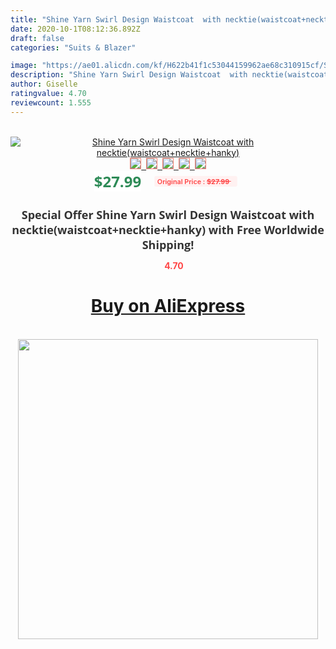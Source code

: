 ```yaml
---
title: "Shine Yarn Swirl Design Waistcoat  with necktie(waistcoat+necktie+hanky)"
date: 2020-10-1T08:12:36.892Z
draft: false
categories: "Suits & Blazer"

image: "https://ae01.alicdn.com/kf/H622b41f1c53044159962ae68c310915cf/Shine-Yarn-Swirl-Design-Waistcoat-with-necktie-waistcoat-necktie-hanky-.jpg"
description: "Shine Yarn Swirl Design Waistcoat  with necktie(waistcoat+necktie+hanky)"
author: Giselle
ratingvalue: 4.70
reviewcount: 1.555
---
```

<br>
<div style="text-align: center;">
<a href="https://s.click.aliexpress.com/e/_9y9dlb" target="_blank" rel="nofollow noopener noreferrer"><img alt="Shine Yarn Swirl Design Waistcoat  with necktie(waistcoat+necktie+hanky)" class="magnifier-image" src="https://ae01.alicdn.com/kf/H622b41f1c53044159962ae68c310915cf/Shine-Yarn-Swirl-Design-Waistcoat-with-necktie-waistcoat-necktie-hanky-.jpg_640x640.jpg">
<br>
<img style="border:1px solid salmon" src="https://ae01.alicdn.com/kf/H622b41f1c53044159962ae68c310915cf/Shine-Yarn-Swirl-Design-Waistcoat-with-necktie-waistcoat-necktie-hanky-.jpg_120x120.jpg">&nbsp;&nbsp;<img style="border:1px solid salmon" src="_120x120.jpg">&nbsp;&nbsp;<img style="border:1px solid salmon" src="_120x120.jpg">&nbsp;&nbsp;<img style="border:1px solid salmon" src="_120x120.jpg">&nbsp;&nbsp;<img style="border:1px solid salmon" src="_120x120.jpg"></a></div><br0>
<div style="text-align: center;"><span style="background-color: white; border: 0px; box-sizing: border-box; color: seagreen; display: inline-block; font-family: &quot;open sans&quot; , &quot;arial&quot; , &quot;helvetica&quot; , sans-serif , &quot;heiti&quot;; font-size: 24px; font-stretch: inherit; font-weight: 700; line-height: inherit; margin: 0px 10px 0px 0px; padding: 0px; vertical-align: middle;">$27.99 </span>
<span style="background: rgb(255 , 241 , 241); border-radius: 3px; border: 0px; box-sizing: border-box; color: #ff4747; display: inline-block; font-family: inherit; font-size: 12px; font-stretch: inherit; font-style: inherit; font-variant: inherit; font-weight: 600; line-height: inherit; margin: 0px; padding: 2px 5px; transform: scale(0.9); vertical-align: middle;">Original Price : <b style="text-decoration: line-through;">$27.99 </b> &nbsp;&nbsp;</span></div>
<h1 style="color: #333333; display: inline-block; font-family: &quot;open sans&quot; , &quot;arial&quot; , &quot;helvetica&quot; , sans-serif , &quot;heiti&quot;; font-size: 18px; font-stretch: inherit; font-weight: 700; text-align: center;">Special Offer Shine Yarn Swirl Design Waistcoat  with necktie(waistcoat+necktie+hanky) with Free Worldwide Shipping!</h1>
<div style="color: #ff4747; text-align: center;">
<img src="https://4.bp.blogspot.com/-M0ZcTcb-5uY/XleCXlxnR4I/AAAAAAAAAEc/OrjgMkXV1oMQFaCRZj5HQwOCBcu3w1FegCPcBGAYYCw/s1600/star.png" style="height: 15px;">&nbsp;<b>4.70</b></div>
<div class="button_cont" align="center"><a class="buynow_a" href="https://s.click.aliexpress.com/e/_9y9dlb" target="_blank" rel="nofollow noopener noreferrer"><H1>Buy on AliExpress</H1></a></div><br>
<div class="separator" style="clear: both; text-align: center;">
<img src="https://lh3.googleusercontent.com/-pTy5HemUv9M/XlePHvY0dAI/AAAAAAAAAE4/0nX5iRUoIWY8eMW9Dpxeirr157OZliDIgCLcBGAsYHQ/s1600/badge.gif" width="480">
</div>
